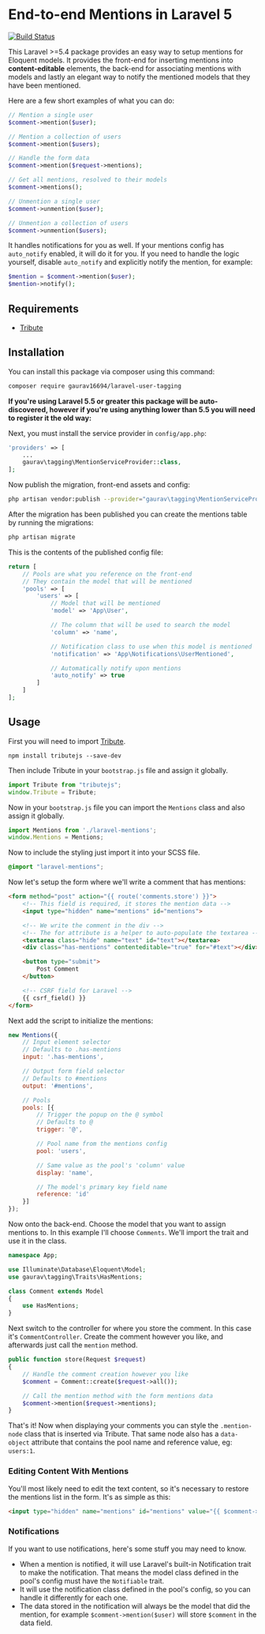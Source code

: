 # End-to-end Mentions in Laravel 5

[![Build Status](https://travis-ci.org/jameslgaurav/laravel-mentions.svg?branch=master)](https://travis-ci.org/jameslgaurav/laravel-mentions)

This Laravel >=5.4 package provides an easy way to setup mentions for Eloquent models. It provides the front-end for inserting mentions into **content-editable** elements, the back-end for associating mentions with models and lastly an elegant way to notify the mentioned models that they have been mentioned.

Here are a few short examples of what you can do:

```php
// Mention a single user
$comment->mention($user);

// Mention a collection of users
$comment->mention($users);

// Handle the form data
$comment->mention($request->mentions);

// Get all mentions, resolved to their models
$comment->mentions();

// Unmention a single user
$comment->unmention($user);

// Unmention a collection of users
$comment->unmention($users);
```

It handles notifications for you as well. If your mentions config has `auto_notify` enabled, it will do it for you. If you need to handle the logic yourself, disable `auto_notify` and explicitly notify the mention, for example:

```php
$mention = $comment->mention($user);
$mention->notify();
```

## Requirements

- [Tribute](https://github.com/zurb/tribute)

## Installation

You can install this package via composer using this command:

```bash
composer require gaurav16694/laravel-user-tagging
```

**If you're using Laravel 5.5 or greater this package will be auto-discovered, however if you're using anything lower than 5.5 you will need to register it the old way:**

Next, you must install the service provider in `config/app.php`:

```php
'providers' => [
    ...
    gaurav\tagging\MentionServiceProvider::class,
];
```

Now publish the migration, front-end assets and config:

```bash
php artisan vendor:publish --provider="gaurav\tagging\MentionServiceProvider"
```

After the migration has been published you can create the mentions table by running the migrations:

```bash
php artisan migrate
```

This is the contents of the published config file:

```php
return [
    // Pools are what you reference on the front-end
    // They contain the model that will be mentioned
    'pools' => [
        'users' => [
            // Model that will be mentioned
            'model' => 'App\User',

            // The column that will be used to search the model
            'column' => 'name',

            // Notification class to use when this model is mentioned
            'notification' => 'App\Notifications\UserMentioned',

            // Automatically notify upon mentions
            'auto_notify' => true
        ]
    ]
];
```

## Usage

First you will need to import [Tribute](https://github.com/zurb/tribute).

```
npm install tributejs --save-dev
```

Then include Tribute in your `bootstrap.js` file and assign it globally.

```js
import Tribute from "tributejs";
window.Tribute = Tribute;
```

Now in your `bootstrap.js` file you can import the `Mentions` class and also assign it globally.

```js
import Mentions from './laravel-mentions';
window.Mentions = Mentions;
```

Now to include the styling just import it into your SCSS file.

```css
@import "laravel-mentions";
```

Now let's setup the form where we'll write a comment that has mentions:

```html
<form method="post" action="{{ route('comments.store') }}">
    <!-- This field is required, it stores the mention data -->
    <input type="hidden" name="mentions" id="mentions">

    <!-- We write the comment in the div -->
    <!-- The for attribute is a helper to auto-populate the textarea -->
    <textarea class="hide" name="text" id="text"></textarea>
    <div class="has-mentions" contenteditable="true" for="#text"></div>

    <button type="submit">
        Post Comment
    </button>

    <!-- CSRF field for Laravel -->
    {{ csrf_field() }}
</form>
```

Next add the script to initialize the mentions:

```js
new Mentions({
    // Input element selector
    // Defaults to .has-mentions
    input: '.has-mentions',

    // Output form field selector
    // Defaults to #mentions
    output: '#mentions',

    // Pools
    pools: [{
        // Trigger the popup on the @ symbol
        // Defaults to @
        trigger: '@',

        // Pool name from the mentions config
        pool: 'users',

        // Same value as the pool's 'column' value
        display: 'name',

        // The model's primary key field name
        reference: 'id'
    }]
});
```

Now onto the back-end. Choose the model that you want to assign mentions to. In this example I'll choose `Comments`. We'll import the trait and use it in the class.

```php
namespace App;

use Illuminate\Database\Eloquent\Model;
use gaurav\tagging\Traits\HasMentions;

class Comment extends Model
{
    use HasMentions;
}
```

Next switch to the controller for where you store the comment. In this case it's `CommentController`. Create the comment however you like, and afterwards just call the `mention` method.

```php
public function store(Request $request)
{
    // Handle the comment creation however you like
    $comment = Comment::create($request->all());

    // Call the mention method with the form mentions data
    $comment->mention($request->mentions);
}
```

That's it! Now when displaying your comments you can style the `.mention-node` class that is inserted via Tribute. That same node also has a `data-object` attribute that contains the pool name and reference value, eg: `users:1`.

### Editing Content With Mentions
You'll most likely need to edit the text content, so it's necessary to restore the mentions list in the form.
It's as simple as this:

```html
<input type="hidden" name="mentions" id="mentions" value="{{ $comment->mentions()->encoded() }}">
```

### Notifications

If you want to use notifications, here's some stuff you may need to know.

- When a mention is notified, it will use Laravel's built-in Notification trait to make the notification. That means the model class defined in the pool's config must have the `Notifiable` trait.
- It will use the notification class defined in the pool's config, so you can handle it differently for each one.
- The data stored in the notification will always be the model that did the mention, for example `$comment->mention($user)` will store `$comment` in the data field.
